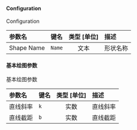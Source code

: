 <!--
DO NOT EDIT THIS FILE DIRECTLY.
This file is generated by tools/comp-docs.js.
All changes will be overwritten by regeneration.
-->

<slot class="model-parameters">

#### Configuration

Configuration

| 参数名 | 键名 | 类型 [单位] | 描述 |
|:------ |:---- |:-----------:|:---- |
| Shape Name | `Name` | 文本 | 形状名称 |

#### 基本绘图参数

基本绘图参数

| 参数名 | 键名 | 类型 [单位] | 描述 |
|:------ |:---- |:-----------:|:---- |
| 直线斜率 | `k` | 实数 | 直线斜率 |
| 直线截距 | `b` | 实数 | 直线截距 |


</slot>
